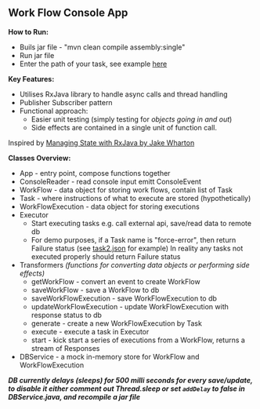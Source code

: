 ## Work Flow Console App

__How to Run:__  
* Buils jar file - "mvn clean compile assembly:single"  
* Run jar file  
* Enter the path of your task, see example [here](https://github.com/werdnakof/WorkFlowApp/blob/master/tasks/task2.json)

__Key Features:__
* Utilises RxJava library to handle async calls and thread handling
* Publisher Subscriber pattern
* Functional approach:
	* Easier unit testing (simply testing for _objects going in and out_)
	* Side effects are contained in a single unit of function call.

Inspired by [Managing State with RxJava by Jake Wharton](https://www.youtube.com/watch?v=0IKHxjkgop4)

__Classes Overview:__
* App - entry point, compose functions together
* ConsoleReader - read console input emitt ConsoleEvent 
* WorkFlow - data object for storing work flows, contain list of Task
* Task - where instructions of what to execute are stored (hypothetically)
* WorkFlowExecution - data object for storing executions
* Executor 
	* Start executing tasks e.g. call external api, save/read data to remote db  
	* For demo purposes, if a Task name is "force-error", then return Failure status (see [task2.json](https://github.com/werdnakof/WorkFlowApp/blob/master/tasks/task2.json) for example) In reality any tasks not executed properly should return Failure status
* Transformers _(functions for converting data objects or performing side effects)_
	* getWorkFlow - convert an event to create WorkFlow
	* saveWorkFlow - save a WorkFlow to db
	* saveWorkFlowExecution - save WorkFlowExecution to db
	* updateWorkFlowExecution - update WorkFlowExecution with response status to db
	* generate - create a new WorkFlowExecution by Task
	* execute - execute a task in Executor
	* start - kick start a series of executions from a WorkFlow, returns a stream of Responses
* DBService - a mock in-memory store for WorkFlow and WorkFlowExecution

*__DB currently delays (sleeps) for 500 milli seconds for every save/update, to disable it either comment out Thread.sleep or set `addDelay` to false in DBService.java, and recompile a jar file__*
<!--stackedit_data:
eyJoaXN0b3J5IjpbLTE2NzU4Njk4MjUsLTcxMTIxMjQwNCwtND
UzNzAwMzUwLC0xNTgwMzcwNzY5LDE0MzYzMzY0NDNdfQ==
-->